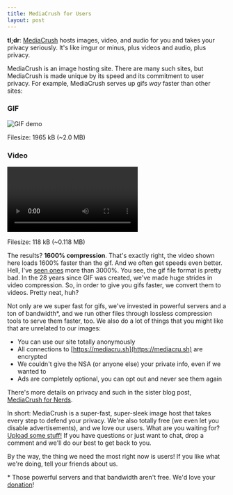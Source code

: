 ```yaml
---
title: MediaCrush for Users
layout: post
---
```


**tl;dr**: [MediaCrush](https://mediacru.sh) hosts images, video, and audio for you and takes your privacy seriously. It's
like imgur or minus, plus videos and audio, plus privacy.

MediaCrush is an image hosting site. There are many such sites, but MediaCrush is made unique by its speed
and its commitment to user privacy. For example, MediaCrush serves up gifs *way* faster than other sites:

<div class="row">
    <div class="left">
        <h3>GIF</h3>
        <img src="https://mediacru.sh/static/demo.gif" alt="GIF demo" />
        <p>Filesize: 1965 kB (~2.0 MB)</p>
    </div>
    <div class="right">
        <h3>Video</h3>
        <video autoplay loop>
            <source src="https://mediacru.sh/static/demo.mp4" type='video/mp4'></source>
            <source src="https://mediacru.sh/static/demo.ogv" type='video/ogg; codecs="theora,vorbis"'></source>
        </video>
        <p>Filesize: 118 kB (~0.118 MB)</p>
    </div>
    <div class="clearfix"></div>
</div>

The results? **1600% compression**. That's exactly right, the video shown here loads 1600% faster than the gif. And we often
get speeds even better. Hell, I've [seen ones](https://mediacru.sh/Qq-sLq4otwN_) more than 3000%. You see, the gif file format
is pretty bad. In the 28 years since GIF was created, we've made huge strides in video compression. So, in order to give you
gifs faster, we convert them to videos. Pretty neat, huh?

Not only are we super fast for gifs, we've invested in powerful servers and a ton of bandwidth*, and we run other files
through lossless compression tools to serve them faster, too. We also do a lot of things that you might like that are
unrelated to our images:

* You can use our site totally anonymously
* All connections to [https://mediacru.sh](https://mediacru.sh) are encrypted
* We couldn't give the NSA (or anyone else) your private info, even if we wanted to
* Ads are completely optional, you can opt out and never see them again

There's more details on privacy and such in the sister blog post, [MediaCrush for Nerds](/2013/07/19/MediaCrush-for-nerds.html).

In short: MediaCrush is a super-fast, super-sleek image host that takes every step to defend your privacy. We're also totally
free (we even let you disable advertisements), and we love our users. What are you waiting for?
[Upload some stuff!](https://mediacru.sh) If you have questions or just want to chat, drop a comment and we'll do our best to
get back to you.

By the way, the thing we need the most right now is users! If you like what we're doing, tell your friends about us.

<div class="small">* Those powerful servers and that bandwidth aren't free. We'd love your
<a href="https://mediacru.sh/donate">donation</a>!</div>
